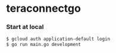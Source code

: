 # teraconnectgo

### Start at local

```bash
$ gcloud auth application-default login
$ go run main.go development
```
